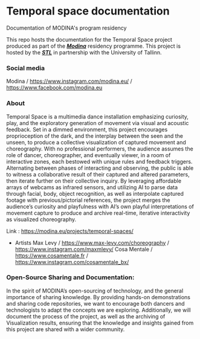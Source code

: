 # Temporal space documentation
Documentation of MODINA's program residency

This repo hosts the documentation for the Temporal Space project produced as part of the ***[Modina](https://modina.eu/about/)*** residency programme. This project is hosted by the ***[STL](https://www.stl.ee/)*** in partnership with the University of Tallinn.

### Social media
Modina     / <https://www.instagram.com/modina.eu/>
           / <https://www.facebook.com/modina.eu>

### About
Temporal Space is a multimedia dance installation emphasizing curiosity, play, and the exploratory generation of movement via visual and acoustic feedback. Set in a dimmed environment, this project encourages proprioception of the dark, and the interplay between the seen and the unseen, to produce a collective visualization of captured movement and choreography. With no professional performers, the audience assumes the role of dancer, choreographer, and eventually viewer, in a room of interactive zones, each bestowed with unique rules and feedback triggers. Alternating between phases of interacting and observing, the public is able to witness a collaborative result of their captured and altered parameters, then iterate further on their collective inquiry. By leveraging affordable arrays of webcams as infrared sensors, and utilizing AI to parse data through facial, body, object recognition, as well as interpolate captured footage with previous/pictorial references, the project merges the audience’s curiosity and playfulness with AI’s own playful interpretations of movement capture to produce and archive real-time, iterative interactivity as visualized choreography. 

Link : <https://modina.eu/projects/temporal-spaces/> 

- Artists
Max Levy     / <https://www.max-levy.com/choreography>
             / <https://www.instagram.com/maxmlevy/>
Cosa Mentale / <https://www.cosamentale.fr>
             / <https://www.instagram.com/cosamentale_bx/>

### Open-Source Sharing and Documentation:
In the spirit of MODINA’s open-sourcing of technology, and the general importance of sharing knowledge. By providing hands-on demonstrations and sharing code repositories, we want to encourage both dancers and technologists to adapt the concepts we are exploring. Additionally, we will document the process of the project, as well as the archiving of Visualization results, ensuring that the knowledge and insights gained from this project are shared with a wider community.

